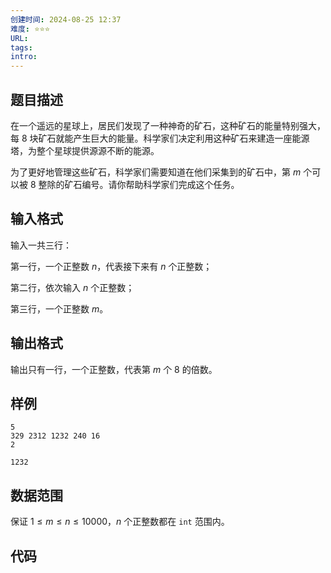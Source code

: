 ```yaml
---
创建时间: 2024-08-25 12:37
难度: ⭐️⭐️⭐️
URL: 
tags: 
intro:
---
```

## 题目描述

在一个遥远的星球上，居民们发现了一种神奇的矿石，这种矿石的能量特别强大，每 $8$ 块矿石就能产生巨大的能量。科学家们决定利用这种矿石来建造一座能源塔，为整个星球提供源源不断的能源。

为了更好地管理这些矿石，科学家们需要知道在他们采集到的矿石中，第 $m$ 个可以被 $8$ 整除的矿石编号。请你帮助科学家们完成这个任务。

## 输入格式 

输入一共三行：

第一行，一个正整数 $n$，代表接下来有 $n$ 个正整数；

第二行，依次输入 $n$ 个正整数；

第三行，一个正整数 $m$。

## 输出格式

输出只有一行，一个正整数，代表第 $m$  个 $8$  的倍数。

## 样例  

```input1
5
329 2312 1232 240 16
2
```


```output1
1232
```

## 数据范围

保证 $1\leqslant m \leqslant n \leqslant 10000$，$n$ 个正整数都在 `int` 范围内。

## 代码


